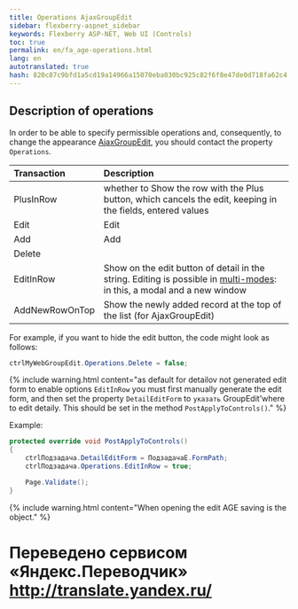 ```yaml
--- 
title: Operations AjaxGroupEdit 
sidebar: flexberry-aspnet_sidebar 
keywords: Flexberry ASP-NET, Web UI (Controls) 
toc: true 
permalink: en/fa_age-operations.html 
lang: en 
autotranslated: true 
hash: 820c87c9bfd1a5cd19a14966a15070eba030bc925c82f6f8e47de0d718fa62c4 
--- 
```


## Description of operations 

In order to be able to specify permissible operations and, consequently, to change the appearance [AjaxGroupEdit](fa_ajax-group-edit.html), you should contact the property `Operations`. 

| Transaction | Description | 
|:------------|:-------------------------------------------------------------| 
| PlusInRow | whether to Show the row with the Plus button, which cancels the edit, keeping in the fields, entered values| 
| Edit | Edit| 
| Add | Add| 
| Delete | | Delete 
| EditInRow | Show on the edit button of detail in the string. Editing is possible in [multi-modes](fa_open-windows-age.html): in this, a modal and a new window| 
| AddNewRowOnTop | Show the newly added record at the top of the list (for AjaxGroupEdit)| 


For example, if you want to hide the edit button, the code might look as follows: 

```csharp
ctrlMyWebGroupEdit.Operations.Delete = false;
``` 

{% include warning.html content="as default for detailov not generated edit form to enable options `EditInRow` you must first manually generate the edit form, and then set the property `DetailEditForm` to `указать` GroupEdit'where to edit detaily. This should be set in the method `PostApplyToControls()`." %} 

Example: 

```csharp
protected override void PostApplyToControls()
{
	ctrlПодзадача.DetailEditForm = ПодзадачаE.FormPath;
	ctrlПодзадача.Operations.EditInRow = true;

	Page.Validate();
}
``` 

{% include warning.html content="When opening the edit AGE saving is the object." %} 



 # Переведено сервисом «Яндекс.Переводчик» http://translate.yandex.ru/